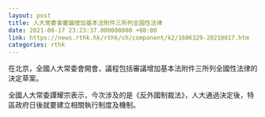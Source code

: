 ```yaml
---
layout: post
title: 人大常委會審議增加基本法附件三所列全國性法律
date: 2021-08-17 23:23:37.000000000 +08:00
link: https://news.rthk.hk/rthk/ch/component/k2/1606329-20210817.htm
categories: rthk
---
```


在北京，全國人大常委會開會，議程包括審議增加基本法附件三所列全國性法律的決定草案。

全國人大常委譚耀宗表示，今次涉及的是《反外國制裁法》，人大通過決定後，特區政府日後就要建立相關執行制度及機制。
